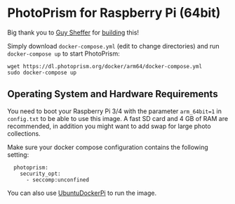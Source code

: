 PhotoPrism for Raspberry Pi (64bit)
===================================

Big thank you to [Guy Sheffer](https://github.com/guysoft) for 
[building](https://github.com/photoprism/photoprism/issues/109) this!

Simply download `docker-compose.yml` (edit to change directories) and run `docker-compose up` to start PhotoPrism:

```
wget https://dl.photoprism.org/docker/arm64/docker-compose.yml
sudo docker-compose up
```

## Operating System and Hardware Requirements ##

You need to boot your Raspberry Pi 3/4 with the parameter `arm_64bit=1` in `config.txt`
to be able to use this image.
A fast SD card and 4 GB of RAM are recommended, in addition you might want to add swap for large photo collections.

Make sure your docker compose configuration contains the following setting:

```
  photoprism:
    security_opt:
      - seccomp:unconfined
```

You can also use [UbuntuDockerPi](https://github.com/guysoft/UbuntuDockerPi) to run the image.


